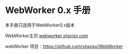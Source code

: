 # WebWorker 0.x 手册
本手册只适用于WebWorker0.x版本

WebWorker主页:[webworker.xtgxiso.com](http://webworker.xtgxiso.com)

webWorker 项目：https://github.com/xtgxiso/WebWorker
